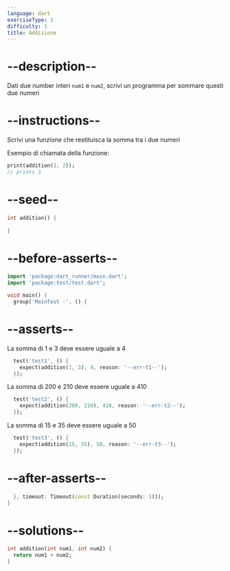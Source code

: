 ```yaml
---
language: dart
exerciseType: 1
difficulty: 1
title: Addizione
---
```


# --description--

Dati due number interi `num1` e `num2`, scrivi un programma per sommare questi due numeri

# --instructions--

Scrivi una funzione che restituisca la somma tra i due numeri

Esempio di chiamata della funzione:
```dart
print(addition(1, 2));
// prints 3
```

# --seed--

```dart
int addition() {
  
}
```

# --before-asserts--

```dart
import 'package:dart_runner/main.dart';
import 'package:test/test.dart';

void main() {
  group('MainTest -', () {
```

# --asserts--

La somma di 1 e 3 deve essere uguale a 4

```dart
  test('test1', () {
    expect(addition(1, 3), 4, reason: '--err-t1--');
  });
```

La somma di 200 e 210 deve essere uguale a 410

```dart
  test('test2', () {
    expect(addition(200, 210), 410, reason: '--err-t2--');
  });
```

La somma di 15 e 35 deve essere uguale a 50

```dart
  test('test3', () {
    expect(addition(15, 35), 50, reason: '--err-t3--');
  });
```

# --after-asserts--

```dart
  }, timeout: Timeout(const Duration(seconds: 1)));
}
```

# --solutions--

```dart
int addition(int num1, int num2) {
  return num1 + num2;
}
```
